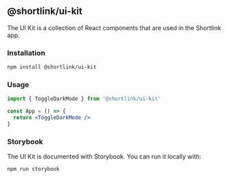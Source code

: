 ## @shortlink/ui-kit

The UI Kit is a collection of React components that are used in the Shortlink app.

### Installation

```bash
npm install @shortlink/ui-kit
```

### Usage

```jsx
import { ToggleDarkMode } from '@shortlink/ui-kit'

const App = () => {
  return <ToggleDarkMode />
}
```

### Storybook

The UI Kit is documented with Storybook. You can run it locally with:

```bash
npm run storybook
```
